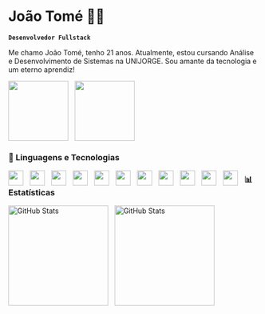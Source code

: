 # João Tomé 👨‍💻

**`Desenvolvedor Fullstack`**

Me chamo João Tomé, tenho 21 anos. Atualmente, estou cursando Análise e Desenvolvimento de Sistemas na UNIJORGE. Sou amante da tecnologia e um eterno aprendiz!

<a 
    href="https://www.linkedin.com/in/joaotomesz/"><img align="left" 
    width="120px"
    style="padding-right: 10px;" src="https://img.shields.io/badge/LinkedIn-0077B5?style=for-the-badge&logo=linkedin&logoColor=white"/></a>

<a 
    href="mailto:joaocarlos8221@gmail.com"><img
    width="120px"
    style="padding-right: 10px;" src="https://img.shields.io/badge/Gmail-D14836?style=for-the-badge&logo=gmail&logoColor=white"/></a>

### 🤖 Linguagens e Tecnologias

<img align="left" 
    width="30px" 
    style="padding-right: 10px;" src="https://cdn.jsdelivr.net/gh/devicons/devicon@latest/icons/html5/html5-original.svg" />

<img align="left" 
    width="30px" 
    style="padding-right: 10px;" src="https://cdn.jsdelivr.net/gh/devicons/devicon@latest/icons/css3/css3-original.svg" />

<img  align="left" 
    width="30px" 
    style="padding-right: 10px;" src="https://cdn.jsdelivr.net/gh/devicons/devicon@latest/icons/tailwindcss/tailwindcss-original.svg" />

<img  align="left" 
    width="30px" 
    style="padding-right: 10px;" src="https://cdn.jsdelivr.net/gh/devicons/devicon@latest/icons/javascript/javascript-original.svg" />

<img align="left" 
    width="30px" 
    style="padding-right: 10px;" src="https://cdn.jsdelivr.net/gh/devicons/devicon@latest/icons/react/react-original.svg" />

<img align="left" 
    width="30px" 
    style="padding-right: 10px;" src="https://cdn.jsdelivr.net/gh/devicons/devicon@latest/icons/express/express-original.svg" />

<img 
    align="left" 
    width="30px" 
    style="padding-right: 10px;" src="https://cdn.jsdelivr.net/gh/devicons/devicon@latest/icons/nodejs/nodejs-original-wordmark.svg" />

<img align="left" 
    width="30px" 
    style="padding-right: 10px;" src="https://cdn.jsdelivr.net/gh/devicons/devicon@latest/icons/csharp/csharp-original.svg" />

<img align="left" 
    width="30px" 
    style="padding-right: 10px;" src="https://cdn.jsdelivr.net/gh/devicons/devicon@latest/icons/dotnetcore/dotnetcore-original.svg" />

<img align="left" 
    width="30px" 
    style="padding-right: 10px;" src="https://cdn.jsdelivr.net/gh/devicons/devicon@latest/icons/mysql/mysql-original.svg" />

<img align="left" 
    width="30px" 
    style="padding-right: 10px;" src="https://cdn.jsdelivr.net/gh/devicons/devicon@latest/icons/git/git-original.svg" />

### 📊 Estatísticas

<p>
  <img 
    align="left" 
    alt="GitHub Stats" 
    height="200" 
    style="padding-right: 10px;" 
    src="https://github-readme-stats.vercel.app/api?username=tomej-dev&show_icons=true&theme=tokyonight&include_all_commits=true&locale=pt-br" 
  />

<img 
      align="left" 
      alt="GitHub Stats" 
      height="200" 
      src="https://github-readme-stats.vercel.app/api/top-langs/?username=tomej-dev&theme=tokyonight&layout=compact&custom_title=Tecnologias&langs_count=9" 
  />

</p>
